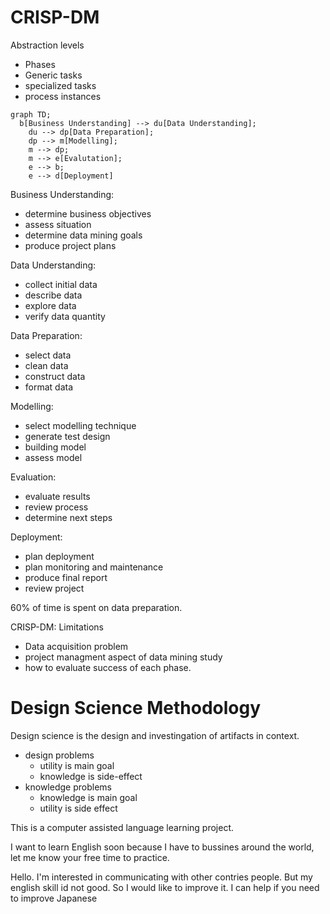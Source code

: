 # CRISP-DM


Abstraction levels

- Phases
- Generic tasks
- specialized tasks
- process instances

```mermaid
graph TD;
  b[Business Understanding] --> du[Data Understanding];
	du --> dp[Data Preparation];
	dp --> m[Modelling];
	m --> dp;
	m --> e[Evalutation];
	e --> b;
	e --> d[Deployment]
```

Business Understanding:

- determine business objectives
- assess situation
- determine data mining goals
- produce project plans

Data Understanding:

- collect initial data
- describe data
- explore data
- verify data quantity

Data Preparation:

- select data
- clean data
- construct data
- format data

Modelling:

- select modelling technique
- generate test design
- building model
- assess model

Evaluation:

- evaluate results
- review process
- determine next steps

Deployment:

- plan deployment
- plan monitoring and maintenance
- produce final report
- review project

60% of time is spent on data preparation.

CRISP-DM: Limitations

- Data acquisition problem
- project managment aspect of data mining study
- how to evaluate success of each phase.

# Design Science Methodology

Design science is the design and investingation of artifacts in context.

- design problems
  - utility is main goal
  - knowledge is side-effect
- knowledge problems
  - knowledge is main goal
  - utility is side effect

This is a computer assisted language learning project.

I want to learn English soon because I have to bussines around the world, let me know your free time to practice.

Hello. I'm interested in communicating with other contries people. But my english skill id not good. So I would like to improve it. I can help if you need to improve Japanese
